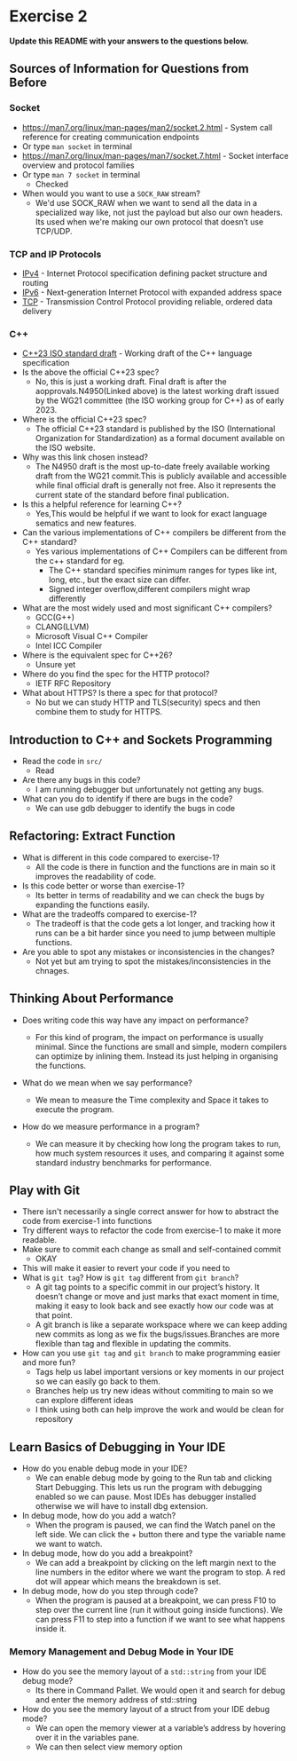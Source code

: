 # Exercise 2

**Update this README with your answers to the questions below.**

## Sources of Information for Questions from Before

### Socket 
- https://man7.org/linux/man-pages/man2/socket.2.html - System call reference
  for creating communication endpoints
- Or type `man socket` in terminal
- https://man7.org/linux/man-pages/man7/socket.7.html - Socket interface 
  overview and protocol families
- Or type `man 7 socket` in terminal
  - Checked
- When would you want to use a `SOCK_RAW` stream?
  - We'd use SOCK_RAW when we want to send all the data in a specialized way like, not just the payload but also our own headers. Its used when we're making our own protocol that doesn’t use TCP/UDP.
### TCP and IP Protocols
- [IPv4](https://www.rfc-editor.org/info/rfc791) - Internet Protocol specification defining packet structure and routing
- [IPv6](https://www.rfc-editor.org/info/rfc8200) - Next-generation Internet 
  Protocol with expanded address space
- [TCP](https://datatracker.ietf.org/doc/html/rfc9293) - Transmission Control 
  Protocol providing reliable, ordered data delivery
    
### C++
- [C++23 ISO standard draft](https://www.open-std.org/jtc1/sc22/wg21/docs/papers/2023/n4950.pdf) - 
  Working draft of the C++ language specification
- Is the above the official C++23 spec? 
  - No, this is just a working draft. Final draft is after the aopprovals.N4950(Linked above) is the latest working draft issued by the WG21 committee (the ISO working group for C++) as of early 2023.
- Where is the official C++23 spec?
  - The official C++23 standard is published by the ISO (International Organization for Standardization) as a formal document available on the ISO website.
- Why was this link chosen instead?
  - The N4950 draft is the most up-to-date freely available working draft from the WG21 commit.This is publicly available and accessible while final official draft is generally not free. Also it represents the current state of the standard before final publication.
- Is this a helpful reference for learning C++?
  - Yes,This would be helpful if we want to look for exact language sematics and new features.
- Can the various implementations of C++ compilers be different from the C++ standard?
  - Yes various implementations of C++ Compilers can be different from the c++ standard for eg. 
    - The C++ standard specifies minimum ranges for types like int, long, etc., but the exact size can differ.
    - Signed integer overflow,different compilers might wrap differently
- What are the most widely used and most significant C++ compilers?
  - GCC(G++)
  - CLANG(LLVM)
  - Microsoft Visual C++ Compiler
  - Intel ICC Compiler
- Where is the equivalent spec for C++26? 
  - Unsure yet
- Where do you find the spec for the HTTP protocol?
  - IETF RFC Repository
- What about HTTPS? Is there a spec for that protocol?
  - No but we can study HTTP and TLS(security) specs and then combine them to study for HTTPS.
## Introduction to C++ and Sockets Programming

- Read the code in `src/`
  - Read
- Are there any bugs in this code? 
  - I am running debugger but unfortunately not getting any bugs. 
- What can you do to identify if there are bugs in the code?
  - We can use gdb debugger to identify the bugs in code

## Refactoring: Extract Function

- What is different in this code compared to exercise-1?
   - All the code is there in function and the functions are in main so it improves the readability of code.
- Is this code better or worse than exercise-1?
  -  Its better in terms of readability and we can check the bugs by expanding the functions easily.
- What are the tradeoffs compared to exercise-1?
  - The tradeoff is that the code gets a lot longer, and tracking how it runs can be a bit harder since you need to jump between multiple functions.
- Are you able to spot any mistakes or inconsistencies in the changes?
  - Not yet but am trying to spot the mistakes/inconsistencies in the chnages.
## Thinking About Performance

- Does writing code this way have any impact on performance?
  - For this kind of program, the impact on performance is usually minimal. Since the functions are small and simple, modern compilers can optimize by inlining them. Instead its just helping in organising the functions.

- What do we mean when we say performance?
  - We mean to measure the Time complexity and Space it takes to execute the program.
- How do we measure performance in a program?
  - We can measure it by checking how long the program takes to run, how much system resources it uses, and comparing it against some standard industry benchmarks for performance.

## Play with Git

- There isn't necessarily a single correct answer for how to abstract the code from exercise-1 into functions
- Try different ways to refactor the code from exercise-1 to make it more readable.
- Make sure to commit each change as small and self-contained commit
  - OKAY
- This will make it easier to revert your code if you need to
- What is `git tag`? How is `git tag` different from `git branch`?
  - A git tag points to a specific commit in our project’s history. It doesn’t change or move and just marks that exact moment in time, making it easy to look back and see exactly how our code was at that point.
  - A git branch is like a separate workspace where we can keep adding new commits as long as we fix the bugs/issues.Branches are more flexible than tag and flexible in updating the commits.
- How can you use `git tag` and `git branch` to make programming easier and more fun?
  - Tags help us label important versions or key moments in our project so we can easily go back to them.
  - Branches help us try new ideas without commiting to main so we can explore different ideas 
  - I think using both can help improve the work and would be clean for repository

## Learn Basics of Debugging in Your IDE

- How do you enable debug mode in your IDE?
  - We can enable debug mode by going to the Run tab and clicking Start Debugging. This lets us run the program with debugging enabled so we can pause. Most IDEs has debugger installed otherwise we will have to install dbg extension.
- In debug mode, how do you add a watch?
  - When the program is paused, we can find the Watch panel on the left side. We can click the + button there and type the variable name we want to watch.
- In debug mode, how do you add a breakpoint?
  - We can add a breakpoint by clicking on the left margin next to the line numbers in the editor where we want the program to stop. A red dot will appear which means the breakdown is set.
- In debug mode, how do you step through code?
  - When the program is paused at a breakpoint, we can press F10 to step over the current line (run it without going inside functions). We can press F11 to step into a function if we want to see what happens inside it.

### Memory Management and Debug Mode in Your IDE

- How do you see the memory layout of a `std::string` from your IDE debug mode?
  - Its there in Command Pallet. We would open it and search for debug and enter the memory address of std::string
- How do you see the memory layout of a struct from your IDE debug mode?
  - We can open the memory viewer at a variable’s address by hovering over it in the variables pane.
  - We can then select view memory option
  